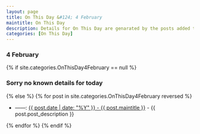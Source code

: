 ```yaml
---
layout: page
title: On This Day &#124; 4 February
maintitle: On This Day
description: Details for On This Day are genarated by the posts added to the website so the content is subject to changes/updates over time.
categories: [On This Day]
---
```


<h3>4 February</h3>

{% if site.categories.OnThisDay4February == null %}
  <h3>Sorry no known details for today</h3>
{% else %}
{% for post in site.categories.OnThisDay4February reversed %}
<ul>
<li> ——: <a href="{{ post.url }}">{{ post.date | date: "%Y" }} - {{ post.maintitle }}</a> - {{ post.post_description }}</li>
</ul>

{% endfor %}
{% endif %}

